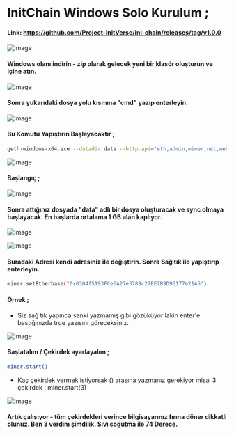 
# InitChain Windows Solo Kurulum ; 

#### Link: https://github.com/Project-InitVerse/ini-chain/releases/tag/v1.0.0

![image](https://github.com/user-attachments/assets/9a7697ea-10cf-44fb-bff8-dab2872a5e09)

#### Windows olanı indirin - zip olarak gelecek yeni bir klasör oluşturun ve içine atın.

![image](https://github.com/user-attachments/assets/4457d1ad-3f5a-4bb2-bd57-88b10da7a661)

#### Sonra yukarıdaki dosya yolu kısmına "cmd" yazıp enterleyin.

![image](https://github.com/user-attachments/assets/1fdb3bf2-e34f-4324-9a6b-0a29dab368cb)

#### Bu Komutu Yapıştırın Başlayacaktır ;

```bash
geth-windows-x64.exe --datadir data --http.api="eth,admin,miner,net,web3,personal" --allow-insecure-unlock --testnet console
```

![image](https://github.com/user-attachments/assets/0a2fc8fe-4f64-4071-a177-0c5ec4bb5991)


#### Başlangıç ; 

![image](https://github.com/user-attachments/assets/f4c29dc4-2c07-4e54-9d74-17fb52ead0dd)

#### Sonra attığınız dosyada "data" adlı bir dosya oluşturacak ve sync olmaya başlayacak. En başlarda ortalama 1 GB alan kaplıyor.

![image](https://github.com/user-attachments/assets/7790bc59-9803-471b-a276-10575472db50)

![image](https://github.com/user-attachments/assets/62ea8b5d-cc81-4be8-b34a-72d2e94c5258)

#### Buradaki Adresi kendi adresiniz ile değiştirin. Sonra Sağ tık ile yapıştırıp enterleyin.

```bash
miner.setEtherbase("0x0304f5193FCe6A27e3789c27EE2B9D95177e21A5")
```

#### Örnek ; 

- Siz sağ tık yapınca sanki yazmamış gibi gözüküyor lakin enter'e bastığınızda true yazısını göreceksiniz.

![image](https://github.com/user-attachments/assets/6a399710-e2fa-4304-9509-7a8f6e2bdc67)

#### Başlatalım / Çekirdek ayarlayalım ; 

```bash
miner.start()
```

- Kaç çekirdek vermek istiyorsak () arasına yazmanız gerekiyor misal 3 çekirdek ; miner.start(3)

![image](https://github.com/user-attachments/assets/df8aaaff-e2ec-45d4-a0ef-29644c3e9695)

#### Artık çalışıyor - tüm çekirdekleri verince bilgisayarınız fırına döner dikkatli olunuz. Ben 3 verdim şimdilik. Sıvı soğutma ile 74 Derece.
